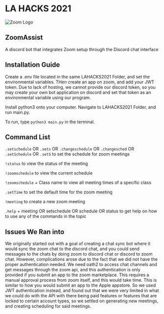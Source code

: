 # LA HACKS 2021
![Zoom Logo](https://raw.githubusercontent.com/gurubac/lahacks21/mahir/ZoomAssistLogo%20.png)
## ZoomAssist
A discord bot that integrates Zoom setup through the Discord chat interface
## Installation Guide
Create a .env file located in the same LAHACKS2021 Folder, and set the environmental variables. THen create an app on zoom, and add your JWT token. 
Due to lack of hosting, we cannot provide our discord token, so you may create your own bot application on discord and set that token as an environmental variable using our program.

Install python3 onto your computer. Navigate to LAHACKS2021 Folder, and run main.py.

To run, type `python3 main.py` in the terminal.
## Command List
`.setschedule` OR `.sets` OR `.changeschedule` OR `.changesched` OR `.setSchedule` OR `.setS` to set the schedule for zoom meetings

`!status` to view the status of the meeting 

`!zoomschedule` to view the current schedule 

`!zoomschedule` + Class name to view all meeting times of a specific class

`.setTime` to set the default time for the zoom meeting 

`!meeting` to create a new zoom meeting

`.help` + meeting OR setschedule OR schedule OR status to get help on how to use any of the commands in the topic

## Issues We Ran into
We originally started out with a goal of creating a chat sync bot where it would sync the zoom chat to the discord chat, and you could send messages to the chats by doing zoom to discord chat or discord to zoom chat. However, complications arose due to the fact that we did not have the proper authentication needed. We need oath2 to access chat channels and get messages through the zoom api, and this authentication is only provided if you submit an app to the zoom marketplace. This requires a manual approval process from zoom itself, and this would take time. This is similar to how you would submit an app to the Apple appstore. So we used JWT authentication instead, and found out that we were very limited in what we could do with the API with there being paid features or features that are locked to certain account types, so we settled on generating new meetings, and creating scheduling for said meetings.
